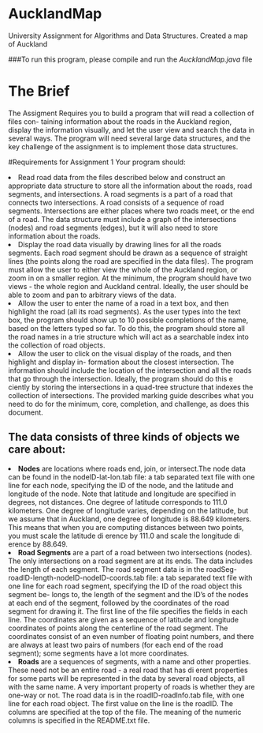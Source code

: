 # AucklandMap
University Assignment for Algorithms and Data Structures. Created a map of Auckland

###To run this program, please compile and run the *AucklandMap.java* file 

<h1>The Brief</h1>
The Assigment Requires you to build a program that will read a collection of files con- taining information about the roads in the Auckland region, display the information visually, and let the user view and search the data in several ways. The program will need several large data structures, and the key challenge of the assignment is to implement those data structures.

#Requirements for Assignment 1
Your program should:
<li> Read road data from the files described below and construct an appropriate data structure to store all the information about the roads, road segments, and intersections. A road segments is a part of a road that connects two intersections. A road consists of a sequence of road segments. Intersections are either places where two roads meet, or the end of a road. The data structure must include a graph of the intersections (nodes) and road segments (edges), but it will also need to store information about the roads.</li>
<li>Display the road data visually by drawing lines for all the roads segments. Each road segment should be drawn as a sequence of straight lines (the points along the road are specified in the data files). The program must allow the user to either view the whole of the Auckland region, or zoom in on a smaller region. At the minimum, the program should have two views - the whole region and Auckland central. Ideally, the user should be able to zoom and pan to arbitrary views of the data.</li>
<li> Allow the user to enter the name of a road in a text box, and then highlight the road (all its road segments). As the user types into the text box, the program should show up to 10 possible completions of the name, based on the letters typed so far. To do this, the program should store all the road names in a trie structure which will act as a searchable index into the collection of road objects.</li>
<li>Allow the user to click on the visual display of the roads, and then highlight and display in- formation about the closest intersection. The information should include the location of the intersection and all the roads that go through the intersection. Ideally, the program should do this e ciently by storing the intersections in a quad-tree structure that indexes the collection of intersections.
The provided marking guide describes what you need to do for the minimum, core, completion, and challenge, as does this document.</li>

## The data consists of three kinds of objects we care about:
<li><b>Nodes</b> are locations where roads end, join, or intersect.The node data can be found in the nodeID-lat-lon.tab file: a tab separated text file with one line for each node, specifying the ID of the node, and the
latitude and longitude of the node. Note that latitude and longitude are specified in degrees,
not distances. One degree of latitude corresponds to 111.0 kilometers. One degree of longitude
varies, depending on the latitude, but we assume that in Auckland, one degree of longitude is 88.649 kilometers. This means that when you are computing distances between two points, you must scale the latitude di erence by 111.0 and scale the longitude di erence by 88.649.
<li><b>Road Segments</b> are a part of a road between two intersections (nodes). The only intersections on a road segment are at its ends. The data includes the length of each segment. The road segment data is in the roadSeg-roadID-length-nodeID-nodeID-coords.tab file: a tab separated text file with one line for each road segment, specifying the ID of the road object this segment be- longs to, the length of the segment and the ID’s of the nodes at each end of the segment, followed by the coordinates of the road segment for drawing it. The first line of the file specifies the fields in each line. The coordinates are given as a sequence of latitude and longitude coordinates of points along the centerline of the road segment. The coordinates consist of an even number of floating point numbers, and there are always at least two pairs of numbers (for each end of the road segment); some segments have a lot more coordinates.
<li><b>Roads</b> are a sequences of segments, with a name and other properties. These need not be an entire road - a real road that has di erent properties for some parts will be represented in the data by several road objects, all with the same name. A very important property of roads is whether they are one-way or not. The road data is in the roadID-roadInfo.tab file, with one line for each road object. The first value on the line is the roadID. The columns are specified at the top of the file. The meaning of the numeric columns is specified in the README.txt file.
